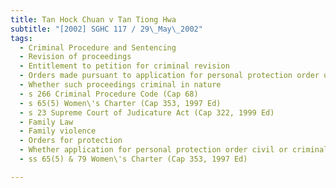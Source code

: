```yaml
---
title: Tan Hock Chuan v Tan Tiong Hwa 
subtitle: "[2002] SGHC 117 / 29\_May\_2002"
tags:
  - Criminal Procedure and Sentencing
  - Revision of proceedings
  - Entitlement to petition for criminal revision
  - Orders made pursuant to application for personal protection order under Women\'s Charter (Cap 353, 1997 Ed)
  - Whether such proceedings criminal in nature
  - s 266 Criminal Procedure Code (Cap 68)
  - s 65(5) Women\'s Charter (Cap 353, 1997 Ed)
  - s 23 Supreme Court of Judicature Act (Cap 322, 1999 Ed)
  - Family Law
  - Family violence
  - Orders for protection
  - Whether application for personal protection order civil or criminal in nature
  - ss 65(5) & 79 Women\'s Charter (Cap 353, 1997 Ed)

---
```


